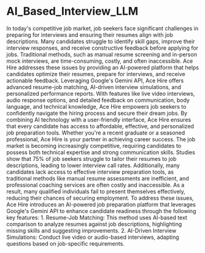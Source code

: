 # AI_Based_Interview_LLM
 In today's competitive job market, job seekers face significant challenges in preparing for interviews and ensuring their resumes align with job descriptions. Many candidates struggle to identify skill gaps, improve their interview responses, and receive constructive feedback before applying for jobs. Traditional methods, such as manual resume screening and in-person mock interviews, are time-consuming, costly, and often inaccessible. Ace Hire addresses these issues by providing an AI-powered platform that helps candidates optimize their resumes, prepare for interviews, and receive actionable feedback. Leveraging Google's Gemini API, Ace Hire offers advanced resume-job matching, AI-driven interview simulations, and personalized performance reports. With features like live video interviews, audio response options, and detailed feedback on communication, body language, and technical knowledge, Ace Hire empowers job seekers to confidently navigate the hiring process and secure their dream jobs. By combining AI technology with a user-friendly interface, Ace Hire ensures that every candidate has access to affordable, effective, and personalized job preparation tools. Whether you're a recent graduate or a seasoned professional, Ace Hire is your partner in achieving career success.  The job market is becoming increasingly competitive, requiring candidates to possess both technical expertise and strong communication skills. Studies show that 75% of job seekers struggle to tailor their resumes to job descriptions, leading to lower interview call rates. Additionally, many candidates lack access to effective interview preparation tools, as traditional methods like manual resume assessments are inefficient, and professional coaching services are often costly and inaccessible. As a result, many qualified individuals fail to present themselves effectively, reducing their chances of securing employment. To address these issues, Ace Hire introduces an AI-powered job preparation platform that leverages Google's Gemini API to enhance candidate readiness through the following key features: 1. Resume-Job Matching: This method uses AI-based text comparison to analyze resumes against job descriptions, highlighting missing skills and suggesting improvements. 2. AI-Driven Interview Simulations: Conduct live video or audio-based interviews, adapting questions based on job-specific requirements.
